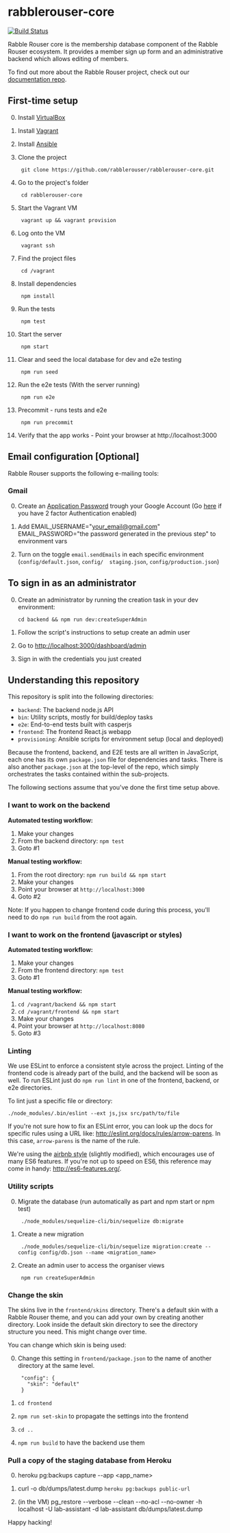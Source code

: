 # rabblerouser-core

[![Build Status](https://snap-ci.com/rabblerouser/rabblerouser-core/branch/master/build_image)](https://snap-ci.com/rabblerouser/rabblerouser-core/branch/master)

Rabble Rouser core is the membership database component of the Rabble Rouser ecosystem. It provides a member sign up form and an administrative backend which allows editing of members.

To find out more about the Rabble Rouser project, check out our [documentation repo](https://github.com/rabblerouser/rabblerouser-docs).

## First-time setup

0. Install [VirtualBox](https://www.virtualbox.org/)
0. Install [Vagrant](https://www.vagrantup.com/downloads.html)
0. Install [Ansible](https://docs.ansible.com/ansible/intro_installation.html)
0. Clone the project

        git clone https://github.com/rabblerouser/rabblerouser-core.git

0. Go to the project's folder

        cd rabblerouser-core

0. Start the Vagrant VM

        vagrant up && vagrant provision

0. Log onto the VM

        vagrant ssh

0. Find the project files

        cd /vagrant

0. Install dependencies

        npm install

0. Run the tests

        npm test

0. Start the server

        npm start

0. Clear and seed the local database for dev and e2e testing

        npm run seed

0. Run the e2e tests (With the server running)

        npm run e2e

0. Precommit - runs tests and e2e

        npm run precommit

0. Verify that the app works - Point your browser at http://localhost:3000

## Email configuration [Optional]

Rabble Rouser supports the following e-mailing tools:

### Gmail

0. Create an [Application Password](https://www.google.com/settings/security/lesssecureapps) trough your Google Account (Go [here](https://security.google.com/settings/security/apppasswords) if you have 2 factor Authentication enabled)

0. Add EMAIL_USERNAME="your_email@gmail.com" EMAIL_PASSWORD="the password generated in the previous step" to environment vars

0. Turn on the toggle `email.sendEmails` in each specific environment (`config/default.json`, `config/  staging.json`, `config/production.json`)


## To sign in as an administrator

0. Create an administrator by running the creation task in your dev environment:

    `cd backend && npm run dev:createSuperAdmin`

0. Follow the script's instructions to setup create an admin user

0. Go to [http://localhost:3000/dashboard/admin](http://localhost:3000/dashboard/admin)

0. Sign in with the credentials you just created

## Understanding this repository

This repository is split into the following directories:

 * `backend`: The backend node.js API
 * `bin`: Utility scripts, mostly for build/deploy tasks
 * `e2e`: End-to-end tests built with casperjs
 * `frontend`: The frontend React.js webapp
 * `provisioning`: Ansible scripts for environment setup (local and deployed)

Because the frontend, backend, and E2E tests are all written in JavaScript, each one has its own `package.json` file for
dependencies and tasks. There is also another `package.json` at the top-level of the repo, which simply orchestrates the
tasks contained within the sub-projects.

The following sections assume that you've done the first time setup above.

### I want to work on the backend
**Automated testing workflow:**

1. Make your changes
2. From the backend directory: `npm test`
3. Goto #1

**Manual testing workflow:**

1. From the root directory: `npm run build && npm start`
2. Make your changes
3. Point your browser at `http://localhost:3000`
4. Goto #2

Note: If you happen to change frontend code during this process, you'll need to do `npm run build` from the root again.

### I want to work on the frontend (javascript or styles)
**Automated testing workflow:**

1. Make your changes
2. From the frontend directory: `npm test`
3. Goto #1

**Manual testing workflow:**

1. `cd /vagrant/backend && npm start`
2. `cd /vagrant/frontend && npm start`
3. Make your changes
4. Point your browser at `http://localhost:8080`
5. Goto #3

### Linting

We use ESLint to enforce a consistent style across the project. Linting of the frontend code is already part of the build, and the backend will be soon as well. To run ESLint just do `npm run lint` in one of the frontend, backend, or e2e directories.

To lint just a specific file or directory:

    ./node_modules/.bin/eslint --ext js,jsx src/path/to/file

If you're not sure how to fix an ESLint error, you can look up the docs for specific rules using a URL like: http://eslint.org/docs/rules/arrow-parens. In this case, `arrow-parens` is the name of the rule.

We're using the [airbnb style](https://github.com/airbnb/javascript/tree/master/packages/eslint-config-airbnb) (slightly modified), which encourages use of many ES6 features. If you're not up to speed on ES6, this reference may come in handy: http://es6-features.org/.

### Utility scripts

0. Migrate the database (run automatically as part and npm start or npm test)

        ./node_modules/sequelize-cli/bin/sequelize db:migrate

0. Create a new migration

        ./node_modules/sequelize-cli/bin/sequelize migration:create --config config/db.json --name <migration_name>


0. Create an admin user to access the organiser views

        npm run createSuperAdmin

### Change the skin

The skins live in the `frontend/skins` directory. There's a default skin with a Rabble Rouser theme, and you can add your own by creating another directory. Look inside the default skin directory to see the directory structure you need. This might change over time.

You can change which skin is being used:

0. Change this setting in `frontend/package.json` to the name of another directory at the same level.

        "config": {
          "skin": "default"
        }

0. `cd frontend`

0. `npm run set-skin` to propagate the settings into the frontend

0. `cd ..`

0. `npm run build` to have the backend use them

### Pull a copy of the staging database from Heroku

0. heroku pg:backups capture --app <app_name>

0. curl -o db/dumps/latest.dump `heroku pg:backups public-url`

0. (in the VM) pg_restore --verbose --clean --no-acl --no-owner -h localhost -U lab-assistant -d lab-assistant db/dumps/latest.dump

Happy hacking!
